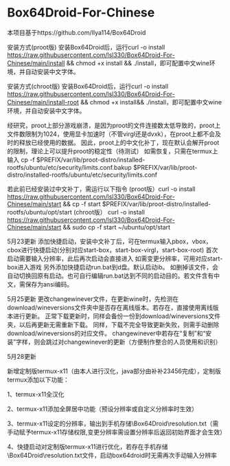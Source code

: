 # Box64Droid-For-Chinese
本项目基于https://github.com/Ilya114/Box64Droid

安装方式(proot版)
安装Box64Droid后，运行curl -o install https://raw.githubusercontent.com/lsl330/Box64Droid-For-Chinese/main/install && chmod +x install && ./install，即可配置中文wine环境，并自动安装中文字体。

安装方式(chroot版)
安装Box64Droid后，运行curl -o install https://raw.githubusercontent.com/lsl330/Box64Droid-For-Chinese/main/install-root && chmod +x install&& ./install，即可配置中文wine环境，并自动安装中文字体。

经研究，proot上部分游戏崩溃，是因为proot的文件连接数太低导致的，proot上文件数限制为1024，使用显卡加速时（不管virgl还是dvxk），在proot上都不会及时的释放已经使用的数据。
因此，proot上的中文化补丁，现在默认会解开proot的限制，理论上可以提升proot的稳定性（待测试）
如需恢复，只需在termux上输入
cp -f $PREFIX/var/lib/proot-distro/installed-rootfs/ubuntu/etc/security/limits.conf.bakup
 $PREFIX/var/lib/proot-distro/installed-rootfs/ubuntu/etc/security/limits.conf
 
若此前已经安装过中文补丁，需运行以下指令
(proot版）curl -o install https://raw.githubusercontent.com/lsl330/Box64Droid-For-Chinese/main/start  && cp -f start $PREFIX/var/lib/proot-distro/installed-rootfs/ubuntu/opt/start
(chroot版）
curl -o install https://raw.githubusercontent.com/lsl330/Box64Droid-For-Chinese/main/start  && sudo cp -f start ~/ubuntu/opt/start

5月23更新
添加快捷启动，安装中文补丁后，可在termux输入pbox，vbox，cbox进行快捷启动(分别对应start-box，start-box-virgl，start-box-root)
首次启动需要输入分辨率，此后再次启动会直接进入
如需变更分辨率，可用对应start-box进入游戏
另外添加快捷启动run.bat到d盘。默认启动ib。
如删掉该文件，会自动切换回原有启动。也可自行编辑run.bat达到不同的启动目的。若文件含有中文，需保存为ansi编码。

5月25更新
更改changewinever文件，在更新wine时，先检测在download/wineversions文件夹中是否存在离线版本。若存在，直接使用离线版本进行更新。
正常下载更新时，同样会备份一份到download/wineversions文件夹，以后再更新无需重新下载。
同样，下载不完全导致更新失败，则需手动删除download/wineversions的对应文件。
changewinever中若存在“复制”和“安装”字样，则会跳过对changewinever的更新（方便制作整合的人员使用和识别）

5月28更新
<p>新增定制版termux-x11（由本人进行汉化，java部分由补补23456完成），定制版termux添加以下功能：</p>
<p>1、termux-x11全汉化</p>
<p>2、termux-x11添加全屏居中功能（预设分辨率或自定义分辨率时生效）</p>
<p>3、termux-x11设定的分辨率，输出到手机存储\Box64Droid\resolution.txt（需手动赋予termux-x11存储权限,变更分辨率需设置分辨率后返回初始界面才会生效）</p>
<p>4、快捷启动对定制版termux-x11进行优化，若存在手机存储\Box64Droid\resolution.txt文件，启动box64droid时无需再次手动输入分辨率</p>
